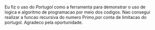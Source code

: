 Eu fiz o uso do *Portugol* como a ferramenta para demonstrar o uso de logica e algoritmo de programacao por meio dos codigos. 
Nao consegui realizar a funcao recursiva do numero Primo,por conta de limitacao do portugol.
Agradeco pela oportunidade.
